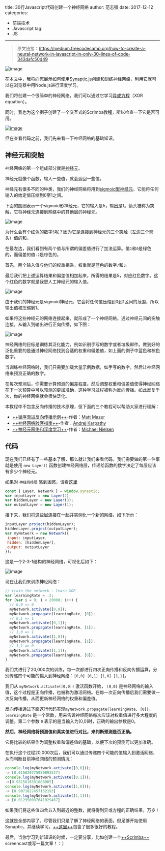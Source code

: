 title:  30行Javascript代码创建一个神经网络
author:  范志强
date:  2017-12-12
categories:
- 前端技术
- Javascript
tag:
- JS
---

>原文链接：https://medium.freecodecamp.org/how-to-create-a-neural-network-in-javascript-in-only-30-lines-of-code-343dafc50d49

![image](https://cdn-images-1.medium.com/max/2000/1*Z6kowWUGajls6aYusTy4oA.jpeg)

在本文中，我将向您展示如何使用[Synaptic.js](https://synaptic.juancazala.com/)创建和训练神经网络，利用它就可以在浏览器中用Node.js进行深度学习。

我们将创建一个很简单的神经网络，我们可以通过它学习[异或方程](https://en.wikipedia.org/wiki/Exclusive_or)（XOR equation）。

同时，我也为这个例子创建了一个交互式的Scrimba教程，所以检查一下它是否可用。

[![image](https://cdn-images-1.medium.com/max/2000/1*RcK-DD5atXLQ6C4Q-K3yyg.png)](https://scrimba.com/casts/cast-1980)


但在查看代码之前，我们先来看一下神经网络的基础知识。

## 神经元和突触

神经网络的第一个组成部分就是[神经元](https://medium.com/learning-new-stuff/how-to-learn-neural-networks-758b78f2736e)。

神经元就像个函数，输入一些值，就会返回一些值。

神经元有很多不同的种类，我们的神经网络将用到[sigmoid型神经元](https://en.wikipedia.org/wiki/Sigmoid_function)，它能将任何输入的给定值压缩到0至1之间。

下面的圆圈表示一个sigmoid形神经元，它的输入是5，输出是1。箭头被称为突触，它将神经元连接到网络中的其他层的神经元。

![image](https://cdn-images-1.medium.com/max/1600/1*TGn24UaXx1LNcyuiySa0NQ.png)

为什么会有个红色的数字`5`呢？因为它是连接到神经元的三个突触（左边三个箭头）值的和。

在最左边，我们看到有两个值与所谓的偏差值进行了加法运算。值`1`和`0`是绿色的，而偏差的值`-2`是棕色的。

首先，两个输入值与他们的权重相乘，权重就是蓝色的数字`7`和`3`。

最后我们把上述运算结果和偏差值相加起来，所得的结果是5，对应红色数字。这个红色的数字就是我恩人工神经元的输入值。

![image](https://cdn-images-1.medium.com/max/1600/1*CjCW6wYx4zYF_X6OnaDCNQ.png)

由于我们的神经元是sigmoid神经元，它会将任何值压缩到0到1区间的范围，所以输出值被压缩到1。

如果将这些神经元的网络连接起来，就形成了一个神经网络。通过神经元间的突触连接，从输入到输出进行正向传播，如下图：

![image](https://cdn-images-1.medium.com/max/1600/1*9dt933ts_01LH25ERAM8mw.png)

神经网络的目标是训练其泛化能力，例如识别手写的数字或者垃圾邮件。做到好的泛化重要的是通过神经网络找到合适的权重和偏差值，如上面的例子中蓝色和棕色数字。

当训练神经网络时，我们只需要加载大量示例数据，如手写的数字，然后让神经网络来预测正确的数字。

在每次预测后，你需要计算预测的偏差程度，然后调整权重和偏差值使得神经网络在下一次预算中可以预测的更加准确，这种学习过程被称为反向传播。如此反复千次，你的神经网络就会很快泛化。

本教程中不包含反向传播的技术原理，但下面的三个教程可以帮助大家进行理解：
- [++循序渐进反向传播示例++](https://mattmazur.com/2015/03/17/a-step-by-step-backpropagation-example/)-作者：[Matt Mazur](https://medium.com/@mhmazur)
- [++神经网络骇客指南++](http://karpathy.github.io/neuralnets/)-作者：[Andrej Karpathy](https://medium.com/@karpathy)
- [++神经元网络和深度学习++](http://neuralnetworksanddeeplearning.com/chap1.html)-作者：[Michael Nielsen](https://twitter.com/michael_nielsen)

## 代码

现在我们已经有了一些基本了解，那么就让我们来看代码。我们需要做的第一件事就是使用 `new Layer()` 函数创建神经网络层，传递给函数的数字决定了每层应该有多少个神经元。

如果对 `神经网络层` 感到困惑，请看[这里](https://scrimba.com/casts/cast-1980)


```javascript
const { Layer, Network } = window.synaptic;
var inputLayer = new Layer(2);
var hiddenLayer = new Layer(3);
var outputLayer = new Layer(1);
```

接下来，我们将这些层连接在一起并实例化一个新的网络，如下所示：


```javascript
inputLayer.project(hiddenLayer);
hiddenLayer.project(outputLayer);
var myNetwork = new Network({
 input: inputLayer,
 hidden: [hiddenLayer],
 output: outputLayer
});
```

这是一个2-3-1结构的神经网络，可视化后如下：

![image](https://cdn-images-1.medium.com/max/1600/1*IjY3wFF24sK9UhiOlf36Bw.png)

现在让我们来训练神经网络：


```javascript
// train the network - learn XOR
var learningRate = .3;
for (var i = 0; i < 20000; i++) {
  // 0,0 => 0
  myNetwork.activate([0,0]);
  myNetwork.propagate(learningRate, [0]);
  // 0,1 => 1
  myNetwork.activate([0,1]);
  myNetwork.propagate(learningRate, [1]);
  // 1,0 => 1
  myNetwork.activate([1,0]);
  myNetwork.propagate(learningRate, [1]);
  // 1,1 => 0
  myNetwork.activate([1,1]);
  myNetwork.propagate(learningRate, [0]);
}
```

我们共进行了20,000次的训练，每一次都进行四次正向传播和反向传播运算，分别传递四个可能的输入到神经网络：`[0,0] [0,1] [1,0] [1,1]`。

我们从 `myNetwork.activate([0,0])` 激活函数开始， `[0,0]` 是神经网络的输入值，这个过程是正向传播，也被称为激活网络。在每一次正向传播后我们需要做一次反向传播，从而更新神经网络的权重和偏差值。

反向传播通过下面这行代码实现`myNetwork.propagate(learningRate, [0])`， `learningRate` 是一个常数，用来告诉神经网络每次应该对权重值进行多大程度的调整。第二个参数 `0` 表示的是当输入为[0,0]时，正确的输出参数是0。

**然后，神经网络将预测值和真实值进行对比，来判断预测是否正确。**

它将比较的结果作为调整权重和偏差值的基础，以便下次的预测可以更加准确。

在执行这个过程20,000次后，我们可以通过传递四个可能的值输入到激活网络，从而判断目前神经网络的预测情况：


```javascript
console.log(myNetwork.activate([0,0])); 
-> [0.015020775950893527]
console.log(myNetwork.activate([0,1]));
->[0.9815816381088985]
console.log(myNetwork.activate([1,0]));
-> [0.9871822457132193]
console.log(myNetwork.activate([1,1]));
-> [0.012950087641929467]
```

如果我们将这些值四舍五入到最近的整数，就将得到异或方程的正确结果。万岁！

这就是全部内容了。尽管我们只是了解了神经网络的表面，但足够开始使用Synaptic，并继续学习。[++这里++](https://github.com/cazala/synaptic/wiki)包含了很多很好的教程。

最后，当你学习到新知识的时候，一定要分享，比如创建一个[++Scrimba++](https://scrimba.com/) screencast或写一篇文章！：）